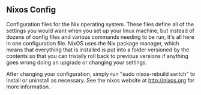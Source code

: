 Nixos Config
------------


Configuration files for the Nix operating system.  These files define all of the settings you would want when you set up your linux machine, but instead of dozens of config files and various commands needing to be run, it's all here in one configuration file.  NixOS uses the Nix package manager, which means that everything that is installed is put into a folder versioned by the contents so that you can trivially roll back to previous versions if anything goes wrong doing an upgrade or changing your settings.

After changing your configuration, simply run "sudo nixos-rebuild switch" to install or uninstall as necessary.  See the nixos website at http://nixos.org for more information.
